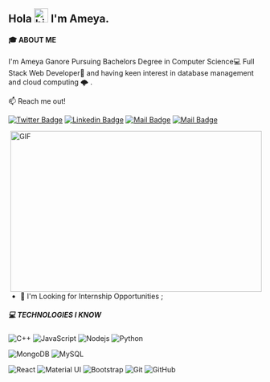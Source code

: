 ## Hola <img src="https://user-images.githubusercontent.com/1303154/88677602-1635ba80-d120-11ea-84d8-d263ba5fc3c0.gif" width="28px" alt="hi"> I'm Ameya.
#### 🎓 ABOUT ME
I'm Ameya Ganore Pursuing Bachelors Degree in Computer Science💻  Full Stack Web Developer🚀 and having keen interest in database management and cloud computing 🌩️ .

:mailbox: Reach me out!

[![Twitter Badge](https://img.shields.io/badge/-@ameya-1ca0f1?style=flat&labelColor=1ca0f1&logo=twitter&logoColor=white&link=https://twitter.com/ameya_ganore)](https://twitter.com/ameya_ganore) [![Linkedin Badge](https://img.shields.io/badge/-AmeyaGanore-0e76a8?style=flat&labelColor=0e76a8&logo=linkedin&logoColor=white)](https://www.linkedin.com/in/ameya-ganore-166a1a196/) [![Mail Badge](https://img.shields.io/badge/-@ameyagnore-e84393?style=flat&labelColor=e84393&logo=instagram&logoColor=white)](https://www.instagram.com/ameyganore/?hl=en) [![Mail Badge](https://img.shields.io/badge/-Ameya-c0392b?style=flat&labelColor=c0392b&logo=gmail&logoColor=white)](mailto:ameyaganore@gmail.com)

<img align="right" alt="GIF" src="https://cdn.dribbble.com/users/45010/screenshots/14281687/media/79f87d23670e2144bd2d5e2742185c8e.png?compress=1&resize=1600x1200" width="500" height="320" />



<!-- TODO: Add last video link -->
- 💬 I'm Looking for Internship Opportunities ;
##### 💻 TECHNOLOGIES I KNOW

<!-- TODO: Make technologies links takes you to repositories -->
![C++](https://img.shields.io/badge/-C++-00599C?style=flat-square&logo=c)
![JavaScript](https://img.shields.io/badge/-JavaScript-black?style=flat-square&logo=javascript)
![Nodejs](https://img.shields.io/badge/-Nodejs-black?style=flat-square&logo=Node.js)
![Python](https://img.shields.io/badge/-Python-black?style=flat-square&logo=Python)


![MongoDB](https://img.shields.io/badge/-MongoDB-black?style=flat-square&logo=mongodb)
![MySQL](https://img.shields.io/badge/-MySQL-black?style=flat-square&logo=mysql)

![React](https://img.shields.io/badge/-React-black?style=flat-square&logo=react)
![Material UI](https://img.shields.io/badge/-Material%20UI-black?style=flat-square&logo=material-ui)
![Bootstrap](https://img.shields.io/badge/-Bootstrap-563D7C?style=flat-square&logo=bootstrap)
![Git](https://img.shields.io/badge/-Git-black?style=flat-square&logo=git)
![GitHub](https://img.shields.io/badge/-GitHub-181717?style=flat-square&logo=github)
